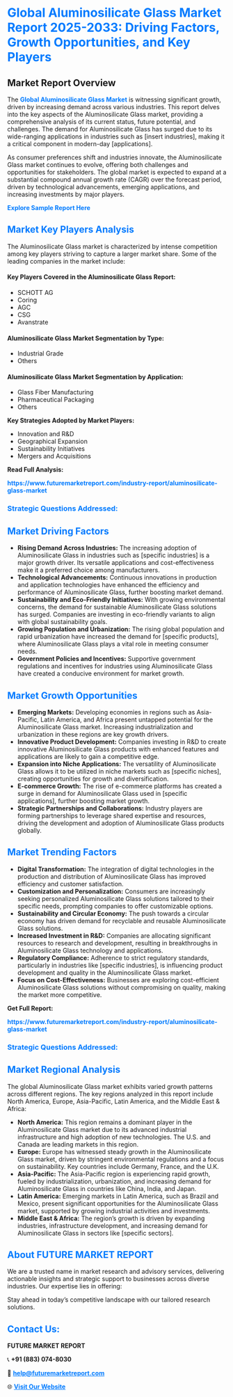<h1 style="color: #007BFF;">Global Aluminosilicate Glass Market Report 2025-2033: Driving Factors, Growth Opportunities, and Key Players</h1>

<section id="overview">
<h2>Market Report Overview</h2>
<p>The <a href="https://www.futuremarketreport.com/industry-report/aluminosilicate-glass-market" style="color: #007BFF; text-decoration: none;"><strong>Global Aluminosilicate Glass Market</strong></a> is witnessing significant growth, driven by increasing demand across various industries. This report delves into the key aspects of the Aluminosilicate Glass market, providing a comprehensive analysis of its current status, future potential, and challenges. The demand for Aluminosilicate Glass has surged due to its wide-ranging applications in industries such as [insert industries], making it a critical component in modern-day [applications].</p>
<p>As consumer preferences shift and industries innovate, the Aluminosilicate Glass market continues to evolve, offering both challenges and opportunities for stakeholders. The global market is expected to expand at a substantial compound annual growth rate (CAGR) over the forecast period, driven by technological advancements, emerging applications, and increasing investments by major players.</p>
</section>

<section id="overview">
<p><a href="https://www.futuremarketreport.com/request-sample/reportId=43555" style="color: #007BFF; text-decoration: none;"><strong>Explore Sample Report Here</strong></a></p>
</section>

<section id="key-players">
<h2 style="color: #007BFF;">Market Key Players Analysis</h2>
<p>The Aluminosilicate Glass market is characterized by intense competition among key players striving to capture a larger market share. Some of the leading companies in the market include:</p>
<h4>Key Players Covered in the Aluminosilicate Glass Report:</h4>
<ul><li>SCHOTT AG</li><li>Coring</li><li>AGC</li><li>CSG</li><li>Avanstrate</li></ul>
<h4>Aluminosilicate Glass Market Segmentation by Type:</h4>
<ul><li>Industrial Grade</li><li>Others</li></ul>

<h4>Aluminosilicate Glass Market Segmentation by Application:</h4>
<ul><li>Glass Fiber Manufacturing</li><li>Pharmaceutical Packaging</li><li>Others</li></ul>
<p><strong>Key Strategies Adopted by Market Players:</strong></p>
<ul>
<li>Innovation and R&D</li>
<li>Geographical Expansion</li>
<li>Sustainability Initiatives</li>
<li>Mergers and Acquisitions</li>
</ul>
</section>

<section>
<p><strong>Read Full Analysis: </strong></p><a href="https://www.futuremarketreport.com/industry-report/aluminosilicate-glass-market" style="color: #007BFF; text-decoration: none;"><strong>https://www.futuremarketreport.com/industry-report/aluminosilicate-glass-market</strong></a>
<h3 style="color: #007BFF;">Strategic Questions Addressed:</h3>
</section>

<section id="driving-factors">
<h2 style="color: #007BFF;">Market Driving Factors</h2>
<ul>
<li><strong>Rising Demand Across Industries:</strong> The increasing adoption of Aluminosilicate Glass in industries such as [specific industries] is a major growth driver. Its versatile applications and cost-effectiveness make it a preferred choice among manufacturers.</li>
<li><strong>Technological Advancements:</strong> Continuous innovations in production and application technologies have enhanced the efficiency and performance of Aluminosilicate Glass, further boosting market demand.</li>
<li><strong>Sustainability and Eco-Friendly Initiatives:</strong> With growing environmental concerns, the demand for sustainable Aluminosilicate Glass solutions has surged. Companies are investing in eco-friendly variants to align with global sustainability goals.</li>
<li><strong>Growing Population and Urbanization:</strong> The rising global population and rapid urbanization have increased the demand for [specific products], where Aluminosilicate Glass plays a vital role in meeting consumer needs.</li>
<li><strong>Government Policies and Incentives:</strong> Supportive government regulations and incentives for industries using Aluminosilicate Glass have created a conducive environment for market growth.</li>
</ul>
</section>

<section id="growth-opportunities">
<h2 style="color: #007BFF;">Market Growth Opportunities</h2>
<ul>
<li><strong>Emerging Markets:</strong> Developing economies in regions such as Asia-Pacific, Latin America, and Africa present untapped potential for the Aluminosilicate Glass market. Increasing industrialization and urbanization in these regions are key growth drivers.</li>
<li><strong>Innovative Product Development:</strong> Companies investing in R&D to create innovative Aluminosilicate Glass products with enhanced features and applications are likely to gain a competitive edge.</li>
<li><strong>Expansion into Niche Applications:</strong> The versatility of Aluminosilicate Glass allows it to be utilized in niche markets such as [specific niches], creating opportunities for growth and diversification.</li>
<li><strong>E-commerce Growth:</strong> The rise of e-commerce platforms has created a surge in demand for Aluminosilicate Glass used in [specific applications], further boosting market growth.</li>
<li><strong>Strategic Partnerships and Collaborations:</strong> Industry players are forming partnerships to leverage shared expertise and resources, driving the development and adoption of Aluminosilicate Glass products globally.</li>
</ul>
</section>

<section id="trending-factors">
<h2 style="color: #007BFF;">Market Trending Factors</h2>
<ul>
<li><strong>Digital Transformation:</strong> The integration of digital technologies in the production and distribution of Aluminosilicate Glass has improved efficiency and customer satisfaction.</li>
<li><strong>Customization and Personalization:</strong> Consumers are increasingly seeking personalized Aluminosilicate Glass solutions tailored to their specific needs, prompting companies to offer customizable options.</li>
<li><strong>Sustainability and Circular Economy:</strong> The push towards a circular economy has driven demand for recyclable and reusable Aluminosilicate Glass solutions.</li>
<li><strong>Increased Investment in R&D:</strong> Companies are allocating significant resources to research and development, resulting in breakthroughs in Aluminosilicate Glass technology and applications.</li>
<li><strong>Regulatory Compliance:</strong> Adherence to strict regulatory standards, particularly in industries like [specific industries], is influencing product development and quality in the Aluminosilicate Glass market.</li>
<li><strong>Focus on Cost-Effectiveness:</strong> Businesses are exploring cost-efficient Aluminosilicate Glass solutions without compromising on quality, making the market more competitive.</li>
</ul>
</section>

<section>
<p><strong>Get Full Report: </strong></p><a href="https://www.futuremarketreport.com/industry-report/aluminosilicate-glass-market" style="color: #007BFF; text-decoration: none;"><strong>https://www.futuremarketreport.com/industry-report/aluminosilicate-glass-market</strong></a>
<h3 style="color: #007BFF;">Strategic Questions Addressed:</h3>
</section>


<section id="regional-analysis">
<h2 style="color: #007BFF;">Market Regional Analysis</h2>
<p>The global Aluminosilicate Glass market exhibits varied growth patterns across different regions. The key regions analyzed in this report include North America, Europe, Asia-Pacific, Latin America, and the Middle East & Africa:</p>
<ul>
<li><strong>North America:</strong> This region remains a dominant player in the Aluminosilicate Glass market due to its advanced industrial infrastructure and high adoption of new technologies. The U.S. and Canada are leading markets in this region.</li>
<li><strong>Europe:</strong> Europe has witnessed steady growth in the Aluminosilicate Glass market, driven by stringent environmental regulations and a focus on sustainability. Key countries include Germany, France, and the U.K.</li>
<li><strong>Asia-Pacific:</strong> The Asia-Pacific region is experiencing rapid growth, fueled by industrialization, urbanization, and increasing demand for Aluminosilicate Glass in countries like China, India, and Japan.</li>
<li><strong>Latin America:</strong> Emerging markets in Latin America, such as Brazil and Mexico, present significant opportunities for the Aluminosilicate Glass market, supported by growing industrial activities and investments.</li>
<li><strong>Middle East & Africa:</strong> The region’s growth is driven by expanding industries, infrastructure development, and increasing demand for Aluminosilicate Glass in sectors like [specific sectors].</li>
</ul>
</section>

<footer>
<h2 style="color: #007BFF;">About FUTURE MARKET REPORT</h2>
<p>We are a trusted name in market research and advisory services, delivering actionable insights and strategic support to businesses across diverse industries. Our expertise lies in offering:</p>

<p>Stay ahead in today’s competitive landscape with our tailored research solutions.</p>

<h2 style="color: #007BFF;">Contact Us:</h2>
<p><strong>FUTURE MARKET REPORT</strong></p>
<p>📞 <strong>+91 (883) 074-8030</strong></p>
<p>📧 <strong><a href="mailto:help@futuremarketreport.com" style="color: #007BFF;">help@futuremarketreport.com</a></strong></p>
<p>🌐 <strong><a href="https://www.futuremarketreport.com/" style="color: #007BFF;">Visit Our Website</a></strong></p>
</footer>